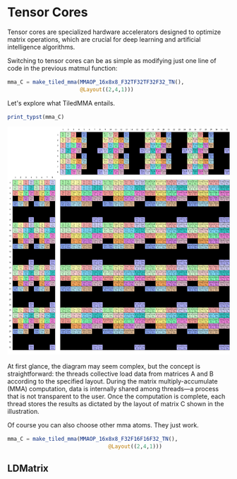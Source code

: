 # Tensor Cores

Tensor cores are specialized hardware accelerators designed to optimize matrix operations, which are crucial for deep learning and artificial intelligence algorithms.

Switching to tensor cores can be as simple as modifying just one line of code in the previous matmul function:

```julia
mma_C = make_tiled_mma(MMAOP_16x8x8_F32TF32TF32F32_TN(), 
                       @Layout((2,4,1)))
```

Let's explore what TiledMMA entails.
```julia
print_typst(mma_C)
```
![](../assets/tensorcore.svg)

At first glance, the diagram may seem complex, but the concept is straightforward: the threads collective load data from matrices A and B according to the specified layout. During the matrix multiply-accumulate (MMA) computation, data is internally shared among threads—a process that is not transparent to the user. Once the computation is complete, each thread stores the results as dictated by the layout of matrix C shown in the illustration.

Of course you can also choose other mma atoms. They just work.
```julia
mma_C = make_tiled_mma(MMAOP_16x8x8_F32F16F16F32_TN(), 
                                @Layout((2,4,1)))
```

## LDMatrix

